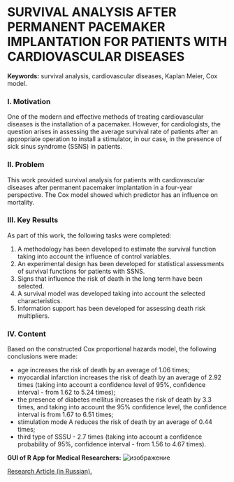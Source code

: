 # SURVIVAL ANALYSIS AFTER PERMANENT PACEMAKER IMPLANTATION FOR PATIENTS WITH CARDIOVASCULAR DISEASES



**Keywords:** survival analysis, cardiovascular diseases, Kaplan Meier, Cox model.


### I. Motivation
One of the modern and effective methods of treating cardiovascular diseases is the installation of a pacemaker. However, for cardiologists, the question arises in assessing the average survival rate of patients after an appropriate operation to install a stimulator, in our case, in the presence of sick sinus syndrome (SSNS) in patients.

### II. Problem
This work provided survival analysis for patients with cardiovascular diseases after permanent pacemaker implantation in a four-year perspective. The Cox model showed which predictor has an influence on mortality.

### III. Key Results 
As part of this work, the following tasks were completed:
1. A methodology has been developed to estimate the survival function taking into account the influence of control variables.
2. An experimental design has been developed for statistical assessments of survival functions for patients with SSNS.
3. Signs that influence the risk of death in the long term have been selected.
4. A survival model was developed taking into account the selected characteristics.
5. Information support has been developed for assessing death risk multipliers.




### IV. Content
Based on the constructed Cox proportional hazards model, the following conclusions were made:
* age increases the risk of death by an average of 1.06 times;
* myocardial infarction increases the risk of death by an average of 2.92 times (taking into account a confidence level of 95%, confidence interval - from 1.62 to 5.24 times);
* the presence of diabetes mellitus increases the risk of death by 3.3 times, and taking into account the 95% confidence level, the confidence interval is from 1.67 to 6.51 times;
* stimulation mode A reduces the risk of death by an average of 0.44 times;
* third type of SSSU - 2.7 times (taking into account a confidence probability of 95%, confidence interval - from 1.56 to 4.67 times).

**GUI of R App for Medical Researchers:**
![изображение](https://github.com/byberni/msc-dissertation-survival-analysis/assets/143712969/a8af0de4-3777-45aa-ad0f-5264ef266df8)




[Research Article (in Russian).](https://github.com/byberni/msc-dissertation-survival-analysis/blob/main/Research%20Article.pdf)
